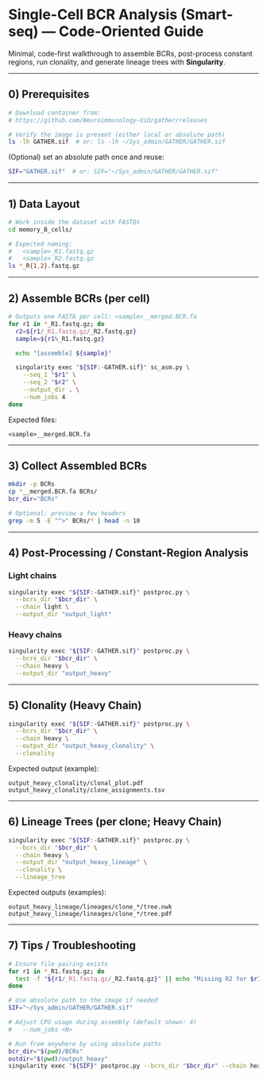 # Single-Cell BCR Analysis (Smart-seq) — Code-Oriented Guide

Minimal, code-first walkthrough to assemble BCRs, post-process constant regions, run clonality, and generate lineage trees with **Singularity**.

---

## 0) Prerequisites

```bash
# Download container from:
# https://github.com/Neuroimmunology-UiO/gather/releases

# Verify the image is present (either local or absolute path)
ls -lh GATHER.sif  # or: ls -lh ~/Sys_admin/GATHER/GATHER.sif
```

(Optional) set an absolute path once and reuse:
```bash
SIF="GATHER.sif"  # or: SIF="~/Sys_admin/GATHER/GATHER.sif"
```

---

## 1) Data Layout

```bash
# Work inside the dataset with FASTQs
cd memory_B_cells/

# Expected naming:
#   <sample>_R1.fastq.gz
#   <sample>_R2.fastq.gz
ls *_R{1,2}.fastq.gz
```

---

## 2) Assemble BCRs (per cell)

```bash
# Outputs one FASTA per cell: <sample>__merged.BCR.fa
for r1 in *_R1.fastq.gz; do
  r2=${r1/_R1.fastq.gz/_R2.fastq.gz}
  sample=${r1%_R1.fastq.gz}

  echo "[assemble] ${sample}"

  singularity exec "${SIF:-GATHER.sif}" sc_asm.py \
    --seq_1 "$r1" \
    --seq_2 "$r2" \
    --output_dir . \
    --num_jobs 4
done
```

Expected files:
```text
<sample>__merged.BCR.fa
```

---

## 3) Collect Assembled BCRs

```bash
mkdir -p BCRs
cp *__merged.BCR.fa BCRs/
bcr_dir="BCRs"

# Optional: preview a few headers
grep -m 5 -E "^>" BCRs/* | head -n 10
```

---

## 4) Post-Processing / Constant-Region Analysis

### Light chains
```bash
singularity exec "${SIF:-GATHER.sif}" postproc.py \
  --bcrs_dir "$bcr_dir" \
  --chain light \
  --output_dir "output_light"
```

### Heavy chains
```bash
singularity exec "${SIF:-GATHER.sif}" postproc.py \
  --bcrs_dir "$bcr_dir" \
  --chain heavy \
  --output_dir "output_heavy"
```

---

## 5) Clonality (Heavy Chain)

```bash
singularity exec "${SIF:-GATHER.sif}" postproc.py \
  --bcrs_dir "$bcr_dir" \
  --chain heavy \
  --output_dir "output_heavy_clonality" \
  --clonality
```

Expected output (example):
```text
output_heavy_clonality/clonal_plot.pdf
output_heavy_clonality/clone_assignments.tsv
```

---

## 6) Lineage Trees (per clone; Heavy Chain)

```bash
singularity exec "${SIF:-GATHER.sif}" postproc.py \
  --bcrs_dir "$bcr_dir" \
  --chain heavy \
  --output_dir "output_heavy_lineage" \
  --clonality \
  --lineage_tree
```

Expected outputs (examples):
```text
output_heavy_lineage/lineages/clone_*/tree.nwk
output_heavy_lineage/lineages/clone_*/tree.pdf
```

---

## 7) Tips / Troubleshooting

```bash
# Ensure file pairing exists
for r1 in *_R1.fastq.gz; do
  test -f "${r1/_R1.fastq.gz/_R2.fastq.gz}" || echo "Missing R2 for $r1"
done

# Use absolute path to the image if needed
SIF="~/Sys_admin/GATHER/GATHER.sif"

# Adjust CPU usage during assembly (default shown: 4)
#   --num_jobs <N>

# Run from anywhere by using absolute paths
bcr_dir="$(pwd)/BCRs"
outdir="$(pwd)/output_heavy"
singularity exec "${SIF}" postproc.py --bcrs_dir "$bcr_dir" --chain heavy --output_dir "$outdir"
